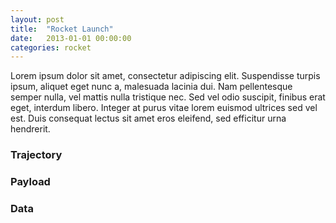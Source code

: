 ```yaml
---
layout: post
title:  "Rocket Launch"
date:   2013-01-01 00:00:00
categories: rocket
---
```


Lorem ipsum dolor sit amet, consectetur adipiscing elit. Suspendisse turpis ipsum, aliquet eget nunc a, malesuada lacinia dui. Nam pellentesque semper nulla, vel mattis nulla tristique nec. Sed vel odio suscipit, finibus erat eget, interdum libero. Integer at purus vitae lorem euismod ultrices sed vel est. Duis consequat lectus sit amet eros eleifend, sed efficitur urna hendrerit.

<!--more-->

### Trajectory

### Payload

### Data
